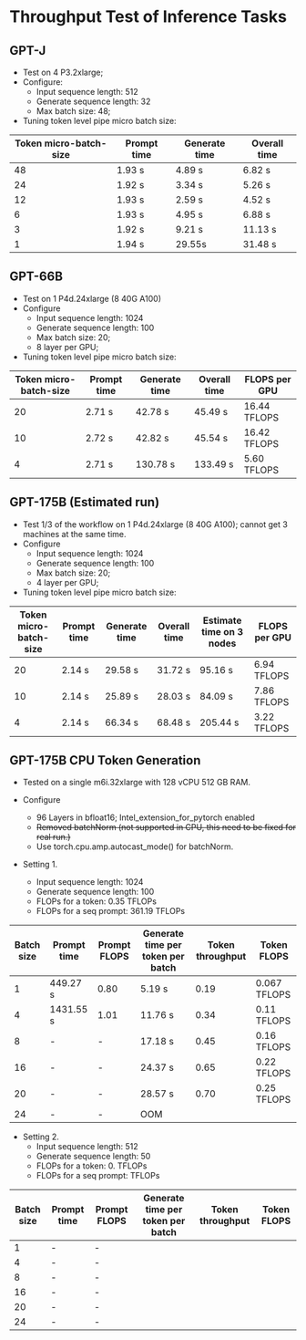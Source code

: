 # Throughput Test of Inference Tasks

## GPT-J

- Test on 4 P3.2xlarge;
- Configure:
  - Input sequence length: 512
  - Generate sequence length: 32
  - Max batch size: 48;
- Tuning token level pipe micro batch size:

| Token micro-batch-size | Prompt time | Generate time | Overall time |
|------------------------|-------------|---------------|--------------|
| 48                     | 1.93 s      | 4.89 s        | 6.82 s       | 
| 24                     | 1.92 s      | 3.34 s        | 5.26 s       | 
| 12                     | 1.93 s      | 2.59 s        | 4.52 s       | 
| 6                      | 1.93 s      | 4.95 s        | 6.88 s       | 
| 3                      | 1.92 s      | 9.21 s        | 11.13 s      | 
| 1                      | 1.94 s      | 29.55s        | 31.48 s      | 


## GPT-66B

- Test on 1 P4d.24xlarge (8 40G A100)
- Configure
  - Input sequence length: 1024
  - Generate sequence length: 100
  - Max batch size: 20;
  - 8 layer per GPU;
- Tuning token level pipe micro batch size:


| Token micro-batch-size | Prompt time | Generate time | Overall time | FLOPS per GPU |
|------------------------|-------------|---------------|--------------|---------------|
| 20                     | 2.71 s      | 42.78 s       | 45.49 s      | 16.44 TFLOPS  |
| 10                     | 2.72 s      | 42.82 s       | 45.54 s      | 16.42 TFLOPS  |
| 4                      | 2.71 s      | 130.78 s      | 133.49 s     | 5.60 TFLOPS   |


## GPT-175B (Estimated run)

- Test 1/3 of the workflow on 1 P4d.24xlarge (8 40G A100); cannot get 3 machines at the same time.
- Configure
  - Input sequence length: 1024
  - Generate sequence length: 100
  - Max batch size: 20;
  - 4 layer per GPU;
- Tuning token level pipe micro batch size:


| Token micro-batch-size | Prompt time | Generate time  | Overall time | Estimate time on 3 nodes | FLOPS per GPU |
|------------------------|-------------|----------------|--------------|--------------------------|---------------|
| 20                     | 2.14 s      | 29.58 s        | 31.72 s      | 95.16 s                  | 6.94 TFLOPS   |
| 10                     | 2.14 s      | 25.89 s        | 28.03 s      | 84.09 s                  | 7.86 TFLOPS   |
| 4                      | 2.14 s      | 66.34 s        | 68.48  s     | 205.44 s                 | 3.22 TFLOPS   |


## GPT-175B CPU Token Generation

- Tested on a single m6i.32xlarge with 128 vCPU 512 GB RAM.
- Configure
  - 96 Layers in bfloat16; Intel_extension_for_pytorch enabled
  - ~~Removed batchNorm (not supported in CPU, this need to be fixed for real run.)~~
  - Use torch.cpu.amp.autocast_mode() for batchNorm. 

- Setting 1.
  - Input sequence length: 1024
  - Generate sequence length: 100
  - FLOPs for a token:  0.35 TFLOPs
  - FLOPs for a seq prompt: 361.19 TFLOPs

| Batch size | Prompt time | Prompt FLOPS | Generate time per token per batch | Token throughput | Token FLOPS  |
|------------|-------------|--------------|-----------------------------------|------------------|--------------|
| 1          | 449.27 s    | 0.80         | 5.19 s                            | 0.19             | 0.067 TFLOPS |
| 4          | 1431.55 s   | 1.01         | 11.76 s                           | 0.34             | 0.11 TFLOPS  |
| 8          | -           | -            | 17.18 s                           | 0.45             | 0.16 TFLOPS  |
| 16         | -           | -            | 24.37 s                           | 0.65             | 0.22 TFLOPS  |
| 20         | -           | -            | 28.57 s                           | 0.70             | 0.25 TFLOPS  |
| 24         | -           | -            | OOM                               |                  |              |


- Setting 2.
  - Input sequence length: 512
  - Generate sequence length: 50
  - FLOPs for a token:  0. TFLOPs
  - FLOPs for a seq prompt:  TFLOPs

| Batch size | Prompt time  | Prompt FLOPS | Generate time per token per batch | Token throughput | Token FLOPS |
|------------|--------------|--------------|-----------------------------------|------------------|-------------|
| 1          | -            | -            |                                   |                  |             |
| 4          | -            | -            |                                   |                  |             |      
| 8          | -            | -            |                                   |                  |             |            
| 16         | -            | -            |                                   |                  |             |            
| 20         | -            | -            |                                   |                  |             |            
| 24         | -            | -            |                                   |                  |             |